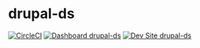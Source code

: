 # drupal-ds

[![CircleCI](https://circleci.com/gh/saki007ster/drupal-ds.svg?style=shield)](https://circleci.com/gh/saki007ster/drupal-ds)
[![Dashboard drupal-ds](https://img.shields.io/badge/dashboard-drupal_ds-yellow.svg)](https://dashboard.pantheon.io/sites/9789033f-0c2a-4a9f-87aa-41d217f522b6#dev/code)
[![Dev Site drupal-ds](https://img.shields.io/badge/site-drupal_ds-blue.svg)](http://dev-drupal-ds.pantheonsite.io/)